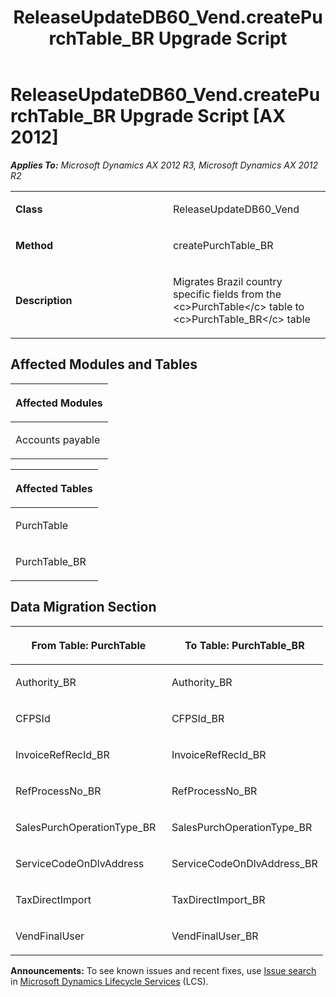 ﻿---
title: ReleaseUpdateDB60_Vend.createPurchTable_BR Upgrade Script
TOCTitle: ReleaseUpdateDB60_Vend.createPurchTable_BR Upgrade Script
ms:assetid: 4aa7d963-27d9-b715-b2a3-6378367f4702
ms:mtpsurl: https://msdn.microsoft.com/en-us/library/JJ685376(v=AX.60)
ms:contentKeyID: 49708106
ms.date: 05/18/2015
mtps_version: v=AX.60
---

# ReleaseUpdateDB60\_Vend.createPurchTable\_BR Upgrade Script [AX 2012]


_**Applies To:** Microsoft Dynamics AX 2012 R3, Microsoft Dynamics AX 2012 R2_

<table>
<colgroup>
<col style="width: 50%" />
<col style="width: 50%" />
</colgroup>
<tbody>
<tr class="odd">
<td><p><strong>Class</strong></p></td>
<td><p>ReleaseUpdateDB60_Vend</p></td>
</tr>
<tr class="even">
<td><p><strong>Method</strong></p></td>
<td><p>createPurchTable_BR</p></td>
</tr>
<tr class="odd">
<td><p><strong>Description</strong></p></td>
<td><p>Migrates Brazil country specific fields from the &lt;c&gt;PurchTable&lt;/c&gt; table to &lt;c&gt;PurchTable_BR&lt;/c&gt; table</p></td>
</tr>
</tbody>
</table>


## Affected Modules and Tables

<table>
<colgroup>
<col style="width: 100%" />
</colgroup>
<thead>
<tr class="header">
<th><p>Affected Modules</p></th>
</tr>
</thead>
<tbody>
<tr class="odd">
<td><p>Accounts payable</p></td>
</tr>
</tbody>
</table>


<table>
<colgroup>
<col style="width: 100%" />
</colgroup>
<thead>
<tr class="header">
<th><p>Affected Tables</p></th>
</tr>
</thead>
<tbody>
<tr class="odd">
<td><p>PurchTable</p></td>
</tr>
<tr class="even">
<td><p>PurchTable_BR</p></td>
</tr>
</tbody>
</table>


## Data Migration Section

<table>
<colgroup>
<col style="width: 50%" />
<col style="width: 50%" />
</colgroup>
<thead>
<tr class="header">
<th><p>From Table: PurchTable</p></th>
<th><p>To Table: PurchTable_BR</p></th>
</tr>
</thead>
<tbody>
<tr class="odd">
<td><p>Authority_BR</p></td>
<td><p>Authority_BR</p></td>
</tr>
<tr class="even">
<td><p>CFPSId</p></td>
<td><p>CFPSId_BR</p></td>
</tr>
<tr class="odd">
<td><p>InvoiceRefRecId_BR</p></td>
<td><p>InvoiceRefRecId_BR</p></td>
</tr>
<tr class="even">
<td><p>RefProcessNo_BR</p></td>
<td><p>RefProcessNo_BR</p></td>
</tr>
<tr class="odd">
<td><p>SalesPurchOperationType_BR</p></td>
<td><p>SalesPurchOperationType_BR</p></td>
</tr>
<tr class="even">
<td><p>ServiceCodeOnDlvAddress</p></td>
<td><p>ServiceCodeOnDlvAddress_BR</p></td>
</tr>
<tr class="odd">
<td><p>TaxDirectImport</p></td>
<td><p>TaxDirectImport_BR</p></td>
</tr>
<tr class="even">
<td><p>VendFinalUser</p></td>
<td><p>VendFinalUser_BR</p></td>
</tr>
</tbody>
</table>

  
**Announcements:** To see known issues and recent fixes, use [Issue search](http://go.microsoft.com/fwlink/?linkid=389258) in [Microsoft Dynamics Lifecycle Services](http://go.microsoft.com/fwlink/?linkid=306505) (LCS).

